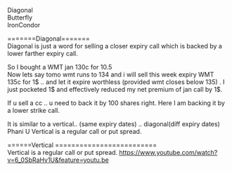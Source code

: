 

Diagonal     
Butterfly      
IronCondor     



=======Diagonal=======      
Diagonal is just a word for selling a closer expiry call which is backed by a lower farther expiry call.      

So I bought a WMT jan 130c for 10.5     
Now lets say tomo wmt runs to 134 and i will sell this week expiry WMT 135c for 1$ .. and let it expire worthless (provided wmt closes below 135) . I just pocketed 1$ and effectively reduced my net premium of jan call by 1$.    

If u sell a cc .. u need to back it by 100 shares right. Here I am backing it by a lower strike call.    
 
It is similar to a vertical.. (same expiry dates) .. diagonal(diff expiry dates)     
Phani U
Vertical is a regular call or put spread.    



======Vertical =========================      
Vertical is a regular call or put spread.
https://www.youtube.com/watch?v=6_0SbRaHv1U&feature=youtu.be    




